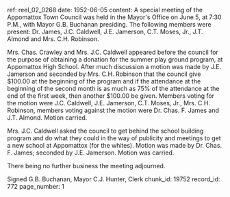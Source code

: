 ref: reel_02_0268
date: 1952-06-05
content: A special meeting of the Appomattox Town Council was held in the Mayor's Office on June 5, at 7:30 P.M., with Mayor G.B. Buchanan presiding. The following members were present: Dr. James, J.C. Caldwell, J.E. Jamerson, C.T. Moses, Jr., J.T. Almond and Mrs. C.H. Robinson.

Mrs. Chas. Crawley and Mrs. J.C. Caldwell appeared before the council for the purpose of obtaining a donation for the summer play ground program, at Appomattox High School. After much discussion a motion was made by J.E. Jamerson and seconded by Mrs. C.H. Robinson that the council give $100.00 at the beginning of the program and if the attendance at the beginning of the second month is as much as 75% of the attendance at the end of the first week, then another $100.00 be given. Members voting for the motion were J.C. Caldwell, J.E. Jamerson, C.T. Moses, Jr., Mrs. C.H. Robinson, members voting against the motion were Dr. Chas. F. James and J.T. Almond. Motion carried.

Mrs. J.C. Caldwell asked the council to get behind the school building program and do what they could in the way of publicity and meetings to get a new school at Appomattox (for the whites). Motion was made by Dr. Chas. F. James; seconded by J.E. Jamerson. Motion was carried.

There being no further business the meeting adjourned.

Signed G.B. Buchanan, Mayor
C.J. Hunter, Clerk
chunk_id: 19752
record_id: 772
page_number: 1

